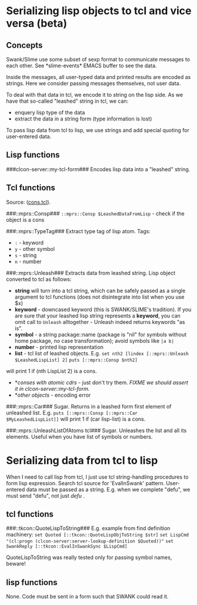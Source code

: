 # Serializing lisp objects to tcl and vice versa (beta) #

## Concepts 

Swank/Slime use some subset of sexp format to communicate messages to each other. See \*slime-events\* EMACS buffer to see the data. 

Inside the messages, all user-typed data and printed results are encoded as strings. Here we consider passing messages themselves, not user data. 

To deal with that data in tcl, we encode it to string on the lisp side. As we have that so-called "leashed" string in tcl, we can: 

- enquery lisp type of the data
- extract the data in a string form (type information is lost)

To pass lisp data from tcl to lisp, we use strings and add special quoting for user-entered data.

## Lisp functions ##

###clcon-server::my-tcl-form###
Encodes lisp data into a "leashed" string. 

## Tcl functions ##
Source: ([cons.tcl](../cons.tcl)). 

###::mprs::Consp###
```::mprs::Consp $LeashedDataFromLisp``` - check if the object is a cons

###::mprs::TypeTag###
Extract type tag of lisp atom. 
Tags:

- ```:``` - keyword
- ```y``` - other symbol 
- ```s``` - string
- ```n``` - number

###::mprs::Unleash###
Extracts data from leashed string. Lisp object converted to tcl as follows:

- **string** will turn into a tcl string, which can be safely passed as a single argument to tcl functions (does not disintegrate into list when you use $x)
- **keyword** - downcased keyword (this is SWANK/SLIME's tradition). If you are sure that your leashed lisp string represents a **keyword**, you can omit call to ```Unleash``` alltogether - Unleash indeed returns keywords "as is".
- **symbol** - a string package::name (package is "nil" for symbols without home package, no case transformation); avoid symbols like ```|a b|```
- **number** - printed lisp representation
- **list** - tcl list of leashed objects. E.g. 
```set nth2 [lindex [::mprs::Unleash $LeashedLispList] 2]```
```puts [::mprs::Consp $nth2]``` 

will print 1 if (nth LispList 2) is a cons. 

- **conses with atomic cdrs* - just don't try them. *FIXME we should assert it in clcon-server::my-tcl-form.* 
- **other objects* - encoding error 

###::mprs::Car###
Sugar. Returns in a leashed form first element of unleashed list. E.g. ```puts [::mprs::Consp [::mprs::Car $MyLeashedLispList]]``` will print 1 if (car lisp-list) is a cons. 

###::mprs::UnleashListOfAtoms tcl###
Sugar. Unleashes the list and all its elements. Useful when you have list of symbols or numbers.


# Serializing data from tcl to lisp #
When I need to call lisp from tcl, I just use tcl string-handling procedures to form lisp expression. Search tcl source for 'EvalInSwank' pattern. User-entered data must be passed as a string. E.g. when we complete "defu", we must send "defu", not just *defu* . 

## tcl functions ##
###::tkcon::QuoteLispToString###
E.g. example from find definition machinery: 
```set Quoted [::tkcon::QuoteLispObjToString $str]```
```set LispCmd "(cl:progn (clcon-server:server-lookup-definition $Quoted))"```
```set SwankReply [::tkcon::EvalInSwankSync $LispCmd]```

QuoteLispToString was really tested only for passing symbol names, beware!

## lisp functions ##
None. Code must be sent in a form such that SWANK could read it.

